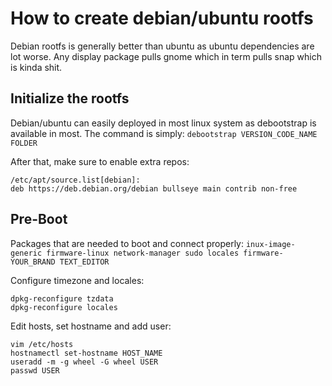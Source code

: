 # How to create debian/ubuntu rootfs
Debian rootfs is generally better than ubuntu as ubuntu dependencies are lot worse.
Any display package pulls gnome which in term pulls snap which is kinda shit.


## Initialize the rootfs
Debian/ubuntu can easily deployed in most linux system as debootstrap is available in most.
The command is simply:
```debootstrap VERSION_CODE_NAME FOLDER```

After that, make sure to enable extra repos:
```
/etc/apt/source.list[debian]:
deb https://deb.debian.org/debian bullseye main contrib non-free
```

## Pre-Boot
Packages that are needed to boot and connect properly:
```inux-image-generic firmware-linux network-manager sudo locales firmware-YOUR_BRAND TEXT_EDITOR```

Configure timezone and locales:
```
dpkg-reconfigure tzdata
dpkg-reconfigure locales
```

Edit hosts, set hostname and add user:
```
vim /etc/hosts
hostnamectl set-hostname HOST_NAME
useradd -m -g wheel -G wheel USER
passwd USER
```
